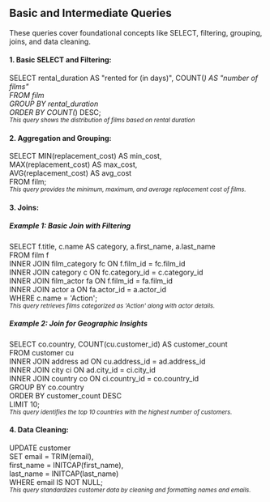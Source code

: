 ## **Basic and Intermediate Queries**  
These queries cover foundational concepts like SELECT, filtering, grouping, joins, and data cleaning.

#### **1. Basic SELECT and Filtering:**  

SELECT rental_duration AS "rented for (in days)", COUNT(*) AS "number of films"  
FROM film  
GROUP BY rental_duration  
ORDER BY COUNT(*) DESC;    
<sub>_This query shows the distribution of films based on rental duration_</sub>



#### **2. Aggregation and Grouping:**    
SELECT MIN(replacement_cost) AS min_cost,          
       MAX(replacement_cost) AS max_cost,          
       AVG(replacement_cost) AS avg_cost           
FROM film;                                       
<sub>_This query provides the minimum, maximum, and average replacement cost of films._<sub/>


#### **3. Joins:**  
##### Example 1: Basic Join with Filtering  
SELECT f.title, c.name AS category, a.first_name, a.last_name  
FROM film f  
INNER JOIN film_category fc ON f.film_id = fc.film_id  
INNER JOIN category c ON fc.category_id = c.category_id  
INNER JOIN film_actor fa ON f.film_id = fa.film_id  
INNER JOIN actor a ON fa.actor_id = a.actor_id  
WHERE c.name = 'Action';  
<sub>_This query retrieves films categorized as 'Action' along with actor details._<sub/>


##### Example 2: Join for Geographic Insights
SELECT co.country, COUNT(cu.customer_id) AS customer_count  
FROM customer cu  
INNER JOIN address ad ON cu.address_id = ad.address_id  
INNER JOIN city ci ON ad.city_id = ci.city_id  
INNER JOIN country co ON ci.country_id = co.country_id  
GROUP BY co.country  
ORDER BY customer_count DESC  
LIMIT 10;  
<sub>_This query identifies the top 10 countries with the highest number of customers._<sub/>


#### **4. Data Cleaning:**  
UPDATE customer  
SET email = TRIM(email),  
    first_name = INITCAP(first_name),  
    last_name = INITCAP(last_name)  
WHERE email IS NOT NULL;  
<sub>_This query standardizes customer data by cleaning and formatting names and emails._<sub/>
